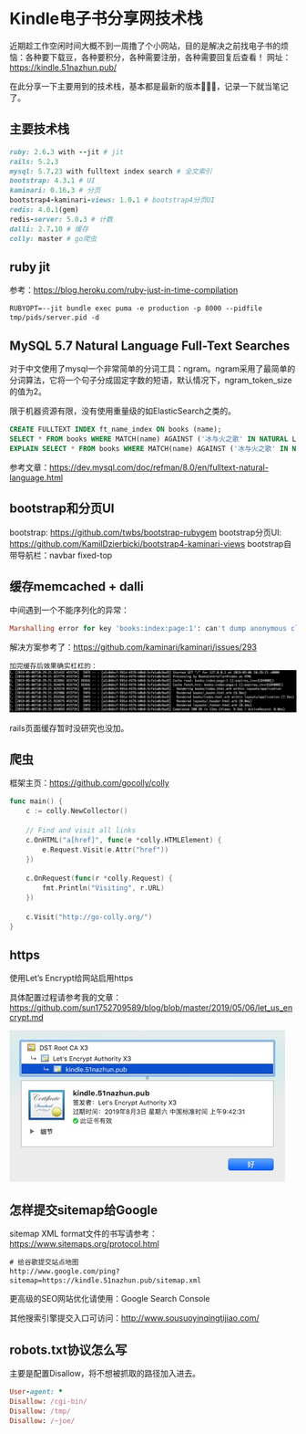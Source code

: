 # Kindle电子书分享网技术栈
近期趁工作空闲时间大概不到一周撸了个小网站，目的是解决之前找电子书的烦恼：各种要下载豆，各种要积分，各种需要注册，各种需要回复后查看！
网址：https://kindle.51nazhun.pub/

在此分享一下主要用到的技术栈，基本都是最新的版本，记录一下就当笔记了。

## 主要技术栈
```ruby
ruby: 2.6.3 with --jit # jit
rails: 5.2.3
mysql: 5.7.23 with fulltext index search # 全文索引
bootstrap: 4.3.1 # UI
kaminari: 0.16.3 # 分页
bootstrap4-kaminari-views: 1.0.1 # bootstrap4分页UI
redis: 4.0.1(gem)
redis-server: 5.0.3 # 计数
dalli: 2.7.10 # 缓存
colly: master # go爬虫
```
## ruby jit
参考：https://blog.heroku.com/ruby-just-in-time-compilation
```shell
RUBYOPT=--jit bundle exec puma -e production -p 8000 --pidfile tmp/pids/server.pid -d
```
## MySQL 5.7 Natural Language Full-Text Searches
对于中文使用了mysql一个非常简单的分词工具：ngram。ngram采用了最简单的分词算法，它将一个句子分成固定字数的短语，默认情况下，ngram_token_size的值为2。

限于机器资源有限，没有使用重量级的如ElasticSearch之类的。
```sql
CREATE FULLTEXT INDEX ft_name_index ON books (name);
SELECT * FROM books WHERE MATCH(name) AGAINST ('冰与火之歌' IN NATURAL LANGUAGE MODE);
EXPLAIN SELECT * FROM books WHERE MATCH(name) AGAINST ('冰与火之歌' IN NATURAL LANGUAGE MODE);
```
参考文章：https://dev.mysql.com/doc/refman/8.0/en/fulltext-natural-language.html

## bootstrap和分页UI
bootstrap: https://github.com/twbs/bootstrap-rubygem
bootstrap分页UI: https://github.com/KamilDzierbicki/bootstrap4-kaminari-views
bootstrap自带导航栏：navbar fixed-top

## 缓存memcached + dalli
中间遇到一个不能序列化的异常：
```ruby
Marshalling error for key 'books:index:page:1': can't dump anonymous class #<Module:0x000055cc7d436940
```
解决方案参考了：https://github.com/kaminari/kaminari/issues/293

`加完缓存后效果确实杠杠的：`
![首页加载时间](imgs/index-page-time.jpg)

rails页面缓存暂时没研究也没加。

## 爬虫
框架主页：https://github.com/gocolly/colly
```go
func main() {
	c := colly.NewCollector()

	// Find and visit all links
	c.OnHTML("a[href]", func(e *colly.HTMLElement) {
		e.Request.Visit(e.Attr("href"))
	})

	c.OnRequest(func(r *colly.Request) {
		fmt.Println("Visiting", r.URL)
	})

	c.Visit("http://go-colly.org/")
}
```

## https
使用Let’s Encrypt给网站启用https

具体配置过程请参考我的文章：https://github.com/sun1752709589/blog/blob/master/2019/05/06/let_us_encrypt.md

![https](imgs/kindle.51nazhun.pub-ssl.jpg)

## 怎样提交sitemap给Google
sitemap XML format文件的书写请参考：https://www.sitemaps.org/protocol.html

```shell
# 给谷歌提交站点地图
http://www.google.com/ping?sitemap=https://kindle.51nazhun.pub/sitemap.xml
```
更高级的SEO网站优化请使用：Google Search Console

其他搜索引擎提交入口可访问：http://www.sousuoyinqingtijiao.com/

## robots.txt协议怎么写
主要是配置Disallow，将不想被抓取的路径加入进去。
```ruby
User-agent: *
Disallow: /cgi-bin/
Disallow: /tmp/
Disallow: /~joe/
```